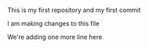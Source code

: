 This is my first repository and my first commit

I am making changes to this file

We're adding one more line here
